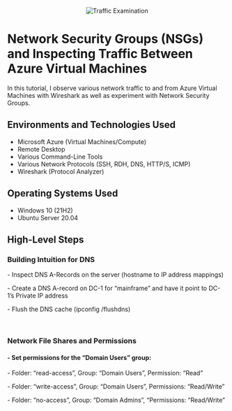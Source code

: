 <p align="center">
<img src="https://i.imgur.com/Ua7udoS.png" alt="Traffic Examination"/>
</p>

<h1>Network Security Groups (NSGs) and Inspecting Traffic Between Azure Virtual Machines</h1>
In this tutorial, I observe various network traffic to and from Azure Virtual Machines with Wireshark as well as experiment with Network Security Groups. <br />


<h2>Environments and Technologies Used</h2>

- Microsoft Azure (Virtual Machines/Compute)
- Remote Desktop
- Various Command-Line Tools
- Various Network Protocols (SSH, RDH, DNS, HTTP/S, ICMP)
- Wireshark (Protocol Analyzer)

<h2>Operating Systems Used </h2>

- Windows 10 (21H2)
- Ubuntu Server 20.04

<h2>High-Level Steps</h2>

<h3> Building Intuition for DNS</h3>

<p> - Inspect DNS A-Records on the server (hostname to IP address mappings)</p>
<p> - Create a DNS A-record on DC-1 for “mainframe” and have it point to DC-1’s Private IP address</p>
<p> - Flush the DNS cache (ipconfig /flushdns)</p>

<br/>

<h3>Network File Shares and Permissions</h3>
<h4> - Set permissions for the “Domain Users” group:</h4>
   <p> - Folder: “read-access”, Group: “Domain Users”, Permission: “Read”</p>
   <p> - Folder: “write-access”,  Group: “Domain Users”, Permissions: “Read/Write”</p>
   <p> - Folder: “no-access”, Group: “Domain Admins”, “Permissions: “Read/Write”</p>

<br/>
